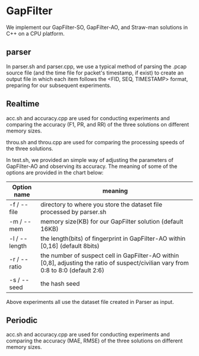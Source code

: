 # GapFilter

We implement our GapFilter-SO, GapFilter-AO, and Straw-man solutions in C++ on a CPU platform. 

## parser

In parser.sh and parser.cpp, we use a typical method of parsing the .pcap source file (and the time file for packet's timestamp, if exist) to create an output file in which each item follows the <FID, SEQ, TIMESTAMP> format, preparing for our subsequent experiments.

## Realtime

acc.sh and accuracy.cpp are used for conducting experiments and comparing the accuracy (F1, PR, and RR) of the three solutions on different memory sizes.

throu.sh and throu.cpp are used for comparing the processing speeds of the three solutions.

In test.sh, we provided an simple way of adjusting the parameters of GapFilter-AO and observing its accuracy. The meaning of some of the options are provided in the chart below: 

| Option name      | meaning                                                               |
|--------------------|-----------------------------------------------------------------------|
| -f / --file        | directory to where you store the dataset file processed by parser.sh                             |
| -m / --mem       | memory size(KB) for our GapFilter solution (default 16KB)                                              |
| -l / --length       | the length(bits) of fingerprint in GapFilter-AO within [0,16] (default 8bits)                                           |
| -r / --ratio       | the number of suspect cell in  GapFilter-AO within [0,8], adjusting the ratio of suspect/civilian vary from 0:8 to 8:0 (default 2:6)                           |
| -s / --seed        | the hash seed                                                   |

Above experiments all use the dataset file created in Parser as input.

## Periodic 

acc.sh and accuracy.cpp are used for conducting experiments and comparing the accuracy (MAE, RMSE) of the three solutions on different memory sizes.

